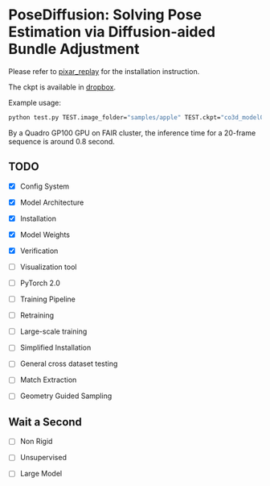 # PoseDiffusion: Solving Pose Estimation via Diffusion-aided Bundle Adjustment

Please refer to [pixar_replay](https://github.com/fairinternal/pixar_replay) for the installation instruction.

The ckpt is available in [dropbox](https://www.dropbox.com/s/unsgup5yu2pmusk/co3d_model0.pth?dl=0).

Example usage:

```.bash
python test.py TEST.image_folder="samples/apple" TEST.ckpt="co3d_model0.pth"
```

By a Quadro GP100 GPU on FAIR cluster, the inference time for a 20-frame sequence is around 0.8 second.

## TODO

- [x] Config System
- [x] Model Architecture
- [x] Installation
- [x] Model Weights
- [x] Verification
- [ ] Visualization tool
- [ ] PyTorch 2.0
- [ ] Training Pipeline
- [ ] Retraining
- [ ] Large-scale training
- [ ] Simplified Installation
- [ ] General cross dataset testing
- [ ] Match Extraction  
- [ ] Geometry Guided Sampling




## Wait a Second
- [ ] Non Rigid
- [ ] Unsupervised
- [ ] Large Model










